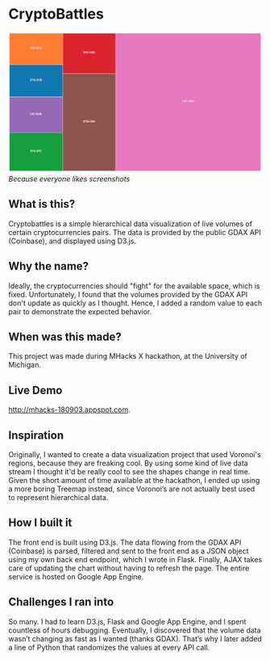 # CryptoBattles


![Alt text](./screenshot.png?raw=true "The final result")
<i> Because everyone likes screenshots </i>

## What is this?
Cryptobattles is a simple hierarchical data visualization of live volumes of certain cryptocurrencies pairs. The data is provided by the public GDAX API (Coinbase), and displayed using D3.js.

## Why the name?
Ideally, the cryptocurrencies should "fight" for the available space, which is fixed. Unfortunately, I found that the volumes provided by the GDAX API don't update as quickly as I thought. Hence, I added a random value to each pair to demonstrate the expected behavior.

## When was this made?
This project was made during MHacks X hackathon, at the  University of Michigan.

## Live Demo
<http://mhacks-180903.appspot.com>.

## Inspiration
Originally, I wanted to create a data visualization project that used Voronoi's regions, because they are freaking cool. By using some kind of live data stream I thought it'd be really cool to see the shapes change in real time. Given the short amount of time available at the hackathon, I ended up using a more boring Treemap instead, since Voronoi’s are not actually best used to represent hierarchical data.

## How I built it
The front end is built using D3.js. The data flowing from the GDAX API (Coinbase) is parsed, filtered and sent to the front end as a JSON object using my own back end endpoint, which I wrote in Flask. Finally, AJAX takes care of updating the chart without having to refresh the page. The entire service is hosted on Google App Engine.

## Challenges I ran into
So many. I had to learn D3.js, Flask and Google App Engine, and I spent countless of hours debugging. Eventually, I discovered that the volume data wasn’t changing as fast as I wanted (thanks GDAX). That’s why I later added a line of Python that randomizes the values at every API call.



